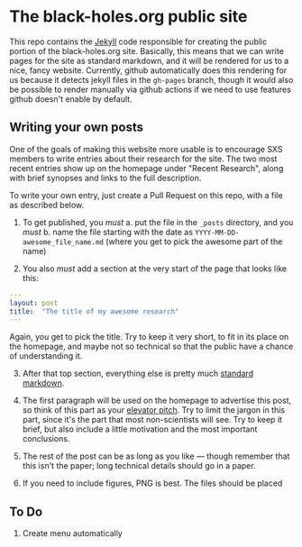 # The black-holes.org public site

This repo contains the [Jekyll](https://jekyllrb.com/) code responsible for creating the public
portion of the black-holes.org site.  Basically, this means that we can write pages for the site as
standard markdown, and it will be rendered for us to a nice, fancy website.  Currently, github
automatically does this rendering for us because it detects jekyll files in the `gh-pages` branch,
though it would also be possible to render manually via github actions if we need to use features
github doesn't enable by default.


## Writing your own posts

One of the goals of making this website more usable is to encourage SXS members to write entries
about their research for the site.  The two most recent entries show up on the homepage under
"Recent Research", along with brief synopses and links to the full description.

To write your own entry, just create a Pull Request on this repo, with a file as described below.

1. To get published, you *must*
   a. put the file in the `_posts` directory, and you *must*
   b. name the file starting with the date as `YYYY-MM-DD-awesome_file_name.md` (where you get to
      pick the awesome part of the name)

2. You also *must* add a section at the very start of the page that looks like this:
```yaml
---
layout: post
title:  "The title of my awesome research"
---
```
Again, you get to pick the title.  Try to keep it very short, to fit in its place on the homepage,
and maybe not so technical so that the public have a chance of understanding it.

3. After that top section, everything else is pretty much [standard
   markdown](https://github.github.com/gfm/).

4. The first paragraph will be used on the homepage to advertise this post, so think of this part as
   your [elevator pitch](https://en.wikipedia.org/wiki/Elevator_pitch).  Try to limit the jargon in
   this part, since it's the part that most non-scientists will see.  Try to keep it brief, but also
   include a little motivation and the most important conclusions.

5. The rest of the post can be as long as you like — though remember that this isn't the paper;
   long technical details should go in a paper.

6. If you need to include figures, PNG is best.  The files should be placed 



## To Do

1. Create menu automatically
